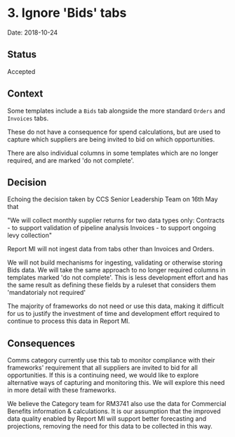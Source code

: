 # 3. Ignore 'Bids' tabs 

Date: 2018-10-24

## Status

Accepted

## Context

Some templates include a `Bids` tab alongside the more standard `Orders` and `Invoices` tabs. 

These do not have a consequence for spend calculations, but are used to capture which suppliers are being invited to bid on which opportunities. 

There are also individual columns in some templates which are no longer required, and are marked 'do not complete'.

## Decision

Echoing the decision taken by CCS Senior Leadership Team on 16th May that

"We will collect monthly supplier returns for two data types only:
Contracts - to support validation of pipeline analysis
Invoices - to support ongoing levy collection"

Report MI will not ingest data from tabs other than Invoices and Orders. 

We will not build mechanisms for ingesting, validating or otherwise storing Bids data. We will take the same approach to no longer required columns in templates marked 'do not complete'. This is less development effort and has the same result as defining these fields by a ruleset that considers them 'mandatorialy not required'

The majority of frameworks do not need or use this data, making it difficult for us to justify the investment of time and development effort required to continue to process this data in Report MI. 

## Consequences

Comms category currently use this tab to monitor compliance with their frameworks' requirement that all suppliers are invited to bid for all opportunities. If this is a continuing need, we would like to explore alternative ways of capturing and monitoring this. We will explore this need in more detail with these frameworks. 

We believe the Category team for RM3741 also use the data for Commercial Benefits information & calculations. It is our assumption that the improved data quality enabled by Report MI will support better forecasting and projections, removing the need for this data to be collected in this way. 
